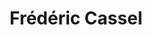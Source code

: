 ---
title: "Frédéric Cassel"
url: /fontainebleau/frederic-cassel-rue-des-sablons/
shop: boulangerie
---